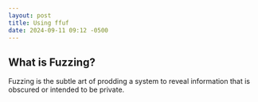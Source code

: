 ```yaml
---
layout: post
title: Using ffuf
date: 2024-09-11 09:12 -0500
---
```

## What is Fuzzing?

Fuzzing is the subtle art of prodding a system to reveal information that is obscured or intended to be private. 